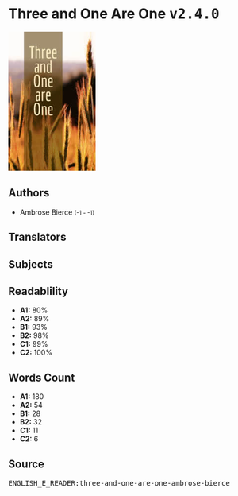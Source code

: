 # Three and One Are One <kbd>v2.4.0</kbd>

![](./cover.medium.jpg "")

## Authors


 - Ambrose Bierce <small>(-1 - -1)</small>

## Translators



## Subjects



## Readablility


 - **A1:** 80%
 - **A2:** 89%
 - **B1:** 93%
 - **B2:** 98%
 - **C1:** 99%
 - **C2:** 100%

## Words Count


 - **A1:** 180
 - **A2:** 54
 - **B1:** 28
 - **B2:** 32
 - **C1:** 11
 - **C2:** 6

## Source


<kbd>ENGLISH_E_READER:three-and-one-are-one-ambrose-bierce</kbd>
